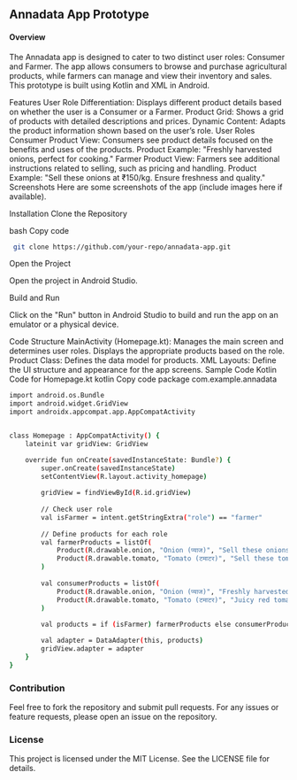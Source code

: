 ## Annadata App Prototype
#### Overview
The Annadata app is designed to cater to two distinct user roles: Consumer and Farmer. The app allows consumers to browse and purchase agricultural products, while farmers can manage and view their inventory and sales. This prototype is built using Kotlin and XML in Android.

Features
User Role Differentiation: Displays different product details based on whether the user is a Consumer or a Farmer.
Product Grid: Shows a grid of products with detailed descriptions and prices.
Dynamic Content: Adapts the product information shown based on the user’s role.
User Roles
Consumer
Product View: Consumers see product details focused on the benefits and uses of the products.
Product Example: "Freshly harvested onions, perfect for cooking."
Farmer
Product View: Farmers see additional instructions related to selling, such as pricing and handling.
Product Example: "Sell these onions at ₹150/kg. Ensure freshness and quality."
Screenshots
Here are some screenshots of the app (include images here if available).

Installation
Clone the Repository

bash
Copy code
```bash
 git clone https://github.com/your-repo/annadata-app.git
```

Open the Project

Open the project in Android Studio.

Build and Run

Click on the "Run" button in Android Studio to build and run the app on an emulator or a physical device.

Code Structure
MainActivity (Homepage.kt): Manages the main screen and determines user roles. Displays the appropriate products based on the role.
Product Class: Defines the data model for products.
XML Layouts: Define the UI structure and appearance for the app screens.
Sample Code
Kotlin Code for Homepage.kt
kotlin
Copy code
package com.example.annadata

```bash 
import android.os.Bundle
import android.widget.GridView
import androidx.appcompat.app.AppCompatActivity


class Homepage : AppCompatActivity() {
    lateinit var gridView: GridView

    override fun onCreate(savedInstanceState: Bundle?) {
        super.onCreate(savedInstanceState)
        setContentView(R.layout.activity_homepage)
        
        gridView = findViewById(R.id.gridView)
        
        // Check user role
        val isFarmer = intent.getStringExtra("role") == "farmer"
        
        // Define products for each role
        val farmerProducts = listOf(
            Product(R.drawable.onion, "Onion (प्याज)", "Sell these onions at ₹150/kg. Ensure freshness and quality.", "₹150/kg"),
            Product(R.drawable.tomato, "Tomato (टमाटर)", "Sell these tomatoes at ₹30/kg. Handle carefully to avoid bruising.", "₹30/kg")
        )
        
        val consumerProducts = listOf(
            Product(R.drawable.onion, "Onion (प्याज)", "Freshly harvested onions, perfect for cooking.", "₹150/kg"),
            Product(R.drawable.tomato, "Tomato (टमाटर)", "Juicy red tomatoes, ideal for salads.", "₹30/kg")
        )
        
        val products = if (isFarmer) farmerProducts else consumerProducts

        val adapter = DataAdapter(this, products)
        gridView.adapter = adapter
    }
}
```

### Contribution
Feel free to fork the repository and submit pull requests. For any issues or feature requests, please open an issue on the repository.

### License
This project is licensed under the MIT License. See the LICENSE file for details.
